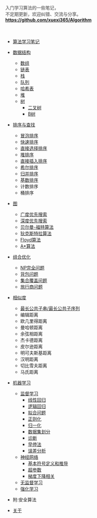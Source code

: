 
#### <font color=gray>入门学习算法的一些笔记，<br>不定期更新，欢迎纠错、交流与分享。<br>https://github.com/xuexi365/Algorithm </font>

<br>

* [算法学习笔记](README.md)
* [数据结构](data-structure/index.md)
    * [数组](data-structure/array.md)
    * [链表](data-structure/linked-list.md)
    * [栈](data-structure/stack.md)
    * [队列](data-structure/queue.md)
    * [哈希表](data-structure/hash-table.md)
    * [堆](data-structure/heap.md)
    * [树](data-structure/tree.md)
        * [二叉树](data-structure/binary-tree.md)
        * [B树](data-structure/b-tree.md)
* [排序与查找](sort-and-search/index.md)
    * [冒泡排序](sort-and-search/bubble-sort.md)
    * [快速排序](sort-and-search/quick-sort.md)
    * [直接选择排序](sort-and-search/selection-sort.md)
    * [堆排序](sort-and-search/heap-sort.md)
    * [直接插入排序](sort-and-search/insertion-sort.md)
    * [希尔排序](sort-and-search/shell-sort.md)
    * [归并排序](sort-and-search/merge-sort.md)
    * [基数排序](sort-and-search/radix-sort.md)
    * 计数排序
    * 桶排序
* [图](graph/index.md)
    * [广度优先搜索](graph/breadth-first-search.md)
    * [深度优先搜索](graph/depth-first-search.md)
    * [贝尔曼-福特算法](graph/bellman-ford.md)
    * [狄克斯特拉算法](graph/dijkstra.md)
    * [Floyd算法](graph/floyd.md)
    * [A*算法](graph/a-start.md)
* [组合优化](combinatorial-optimization/index.md)
    * [NP完全问题](combinatorial-optimization/np-completeness.md)
    * [背包问题](combinatorial-optimization/knapsack-problem.md)
    * [集合覆盖问题](combinatorial-optimization/set-covering-problem.md)
    * [旅行商问题](combinatorial-optimization/traveling-salesman-problem.md)
* [相似度](similarity/index.md)
    * [最长公共子串/最长公共子序列](similarity/lcs.md)
    * 编辑距离
    * 欧几里得距离
    * 曼哈顿距离
    * 余弦相距离
    * 杰卡德距离
    * 皮尔逊距离
    * 明可夫斯基距离
    * 汉明距离
    * 切比雪夫距离
    * 马氏距离
* [机器学习](machine-learning/index.md)
    * [监督学习](machine-learning/supervised-learning/index.md)
      * [线性回归](machine-learning/supervised-learning/linear-regression.md)
      * [逻辑回归](machine-learning/supervised-learning/logistic-regression.md)
      * [拟合问题](machine-learning/supervised-learning/fitting.md)
      * [正则化](machine-learning/supervised-learning/regularization.md)
      * [归一化](machine-learning/supervised-learning/normalizing-inputs.md)  
      * [数据集划分](machine-learning/supervised-learning/data-set-division.md)          
      * [诊断](machine-learning/supervised-learning/giagnosing.md)
      * [早停法](machine-learning/supervised-learning/early-stopping.md) 
      * [误差分析](machine-learning/supervised-learning/error-analysis.md)
    * [神经网络](machine-learning/neural-network/index.md)
        * [基本符号定义和推导](machine-learning/neural-network/base-symbol.md)
        * [超参数](machine-learning/neural-network/hyperparameter.md)
        * [梯度下降相关](machine-learning/neural-network/gradient-descent.md)        
    * [无监督学习](machine-learning/unsupervised-learning/index.md)
    * [强化学习](machine-learning/reinforcement-learning/index.md)


* 附:安全算法
* [关于](about.md)
